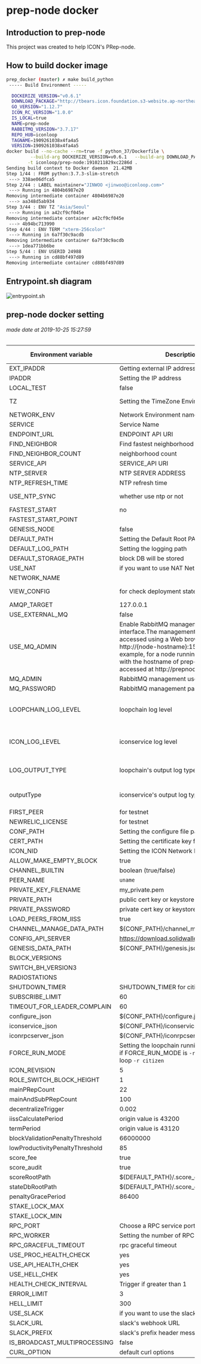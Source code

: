 # prep-node docker

## Introduction to prep-node
This project was created to help ICON's PRep-node.

## How to build docker image

```bash
prep_docker (master) ✗ make build_python
 ----- Build Environment -----

  DOCKERIZE_VERSION="v0.6.1"
  DOWNLOAD_PACKAGE="http://tbears.icon.foundation.s3-website.ap-northeast-2.amazonaws.com/docker_resource/1910211829xc2286d/docker_1910211829xc2286d_packages.tar.gz"
  GO_VERSION="1.12.7"
  ICON_RC_VERSION="1.0.0"
  IS_LOCAL=true
  NAME=prep-node
  RABBITMQ_VERSION="3.7.17"
  REPO_HUB=iconloop
  TAGNAME=1909261038x4fa4a5
  VERSION=1909261038x4fa4a5
docker build --no-cache --rm=true -f python_37/Dockerfile \
		 --build-arg DOCKERIZE_VERSION=v0.6.1   --build-arg DOWNLOAD_PACKAGE=http://tbears.icon.foundation.s3-website.ap-northeast-2.amazonaws.com/docker_resource/1909261038x4fa4a5/docker_1909261038x4fa4a5_packages.tar.gz   --build-arg GO_VERSION=1.12.7   --build-arg ICON_RC_VERSION=1.0.0   --build-arg IS_LOCAL=true   --build-arg NAME=prep-node   --build-arg RABBITMQ_VERSION=3.7.17   --build-arg REPO_HUB=iconloop   --build-arg TAGNAME=1909261038x4fa4a5   --build-arg VERSION=1909261038x4fa4a5   \
		-t iconloop/prep-node:1910211829xc2286d .
Sending build context to Docker daemon  21.42MB
Step 1/44 : FROM python:3.7.3-slim-stretch
 ---> 338ae06dfca5
Step 2/44 : LABEL maintainer="JINWOO <jinwoo@iconloop.com>"
 ---> Running in 4804b6987e20
Removing intermediate container 4804b6987e20
 ---> aa348d5ab934
Step 3/44 : ENV TZ "Asia/Seoul"
 ---> Running in a42cf9cf045e
Removing intermediate container a42cf9cf045e
 ---> 4b94bc713990
Step 4/44 : ENV TERM "xterm-256color"
 ---> Running in 6a7f30c9acdb
Removing intermediate container 6a7f30c9acdb
 ---> 1dea771bb6be
Step 5/44 : ENV USERID 24988
 ---> Running in cd88bf497d89
Removing intermediate container cd88bf497d89
```

## Entrypoint.sh diagram

![entrypoint.sh](./imgs/entrypoint_diagram.jpg)


## prep-node docker setting
###### made date at 2019-10-25 15:27:59 
| Environment variable | Description|Default value| Allowed value|
|--------|--------|-------|-------|
| EXT\_IPADDR| Getting external IP address|s ifconfig.co`||
| IPADDR| Setting the IP address|$EXT\_IPADDR||
| LOCAL\_TEST|false|false||
| TZ| Setting the TimeZone Environment|Asia/Seoul|[List of TZ name](https://en.wikipedia.org/wiki/List\_of\_tz\_database\_time\_zones)|
| NETWORK\_ENV| Network Environment name|PREP-TestNet||
| SERVICE| Service Name|zicon||
| ENDPOINT\_URL|  ENDPOINT API URI||URI|
| FIND\_NEIGHBOR| Find fastest neighborhood PRrep|true||
| FIND\_NEIGHBOR\_COUNT| neighborhood count|5||
| SERVICE\_API| SERVICE\_API URI|${ENDPOINT\_URL}/api/v3|URI|
| NTP\_SERVER| NTP SERVER ADDRESS|time.google.com||
| NTP\_REFRESH\_TIME| NTP refresh time|21600||
| USE\_NTP\_SYNC| whether use ntp or not|true| boolean (true/false)|
| FASTEST\_START|no|no||
| FASTEST\_START\_POINT||||
| GENESIS\_NODE|false|false||
| DEFAULT\_PATH| Setting the Default Root PATH|/data/${NETWORK\_ENV}||
| DEFAULT\_LOG\_PATH| Setting the logging path|${DEFAULT\_PATH}/log||
| DEFAULT\_STORAGE\_PATH| block DB will be stored|${DEFAULT\_PATH}/.storage||
| USE\_NAT| if you want to use NAT Network|no||
| NETWORK\_NAME||||
| VIEW\_CONFIG| for check deployment state|false| boolean (true/false)|
| AMQP\_TARGET|127.0.0.1|127.0.0.1||
| USE\_EXTERNAL\_MQ|false|false||
| USE\_MQ\_ADMIN| Enable RabbitMQ management Web interface.The management UI can be accessed using a Web browser at http://{node-hostname}:15672/. For example, for a node running on a machine with the hostname of prep-node, it can be accessed at http://prepnode:15672/|false| boolean (true/false)|
| MQ\_ADMIN| RabbitMQ management username|admin||
| MQ\_PASSWORD| RabbitMQ management password|iamicon||
| LOOPCHAIN\_LOG\_LEVEL| loopchain log level|INFO| DEBUG, INFO, WARNING, ERROR|
| ICON\_LOG\_LEVEL| iconservice log level|INFO| DEBUG, INFO, WARNING, ERROR|
| LOG\_OUTPUT\_TYPE| loopchain's output log type|file| file, console, file\|console|
| outputType|iconservice's output log type|$LOG\_OUTPUT\_TYPE| file, console, file\|console|
| FIRST\_PEER| for testnet|false||
| NEWRELIC\_LICENSE| for testnet|||
| CONF\_PATH| Setting the configure file path|/${APP\_DIR}/conf||
| CERT\_PATH| Setting the certificate key file path|/${APP\_DIR}/cert||
| ICON\_NID| Setting the ICON Network ID number|0x50||
| ALLOW\_MAKE\_EMPTY\_BLOCK|true|true||
| CHANNEL\_BUILTIN| boolean (true/false)|true||
| PEER\_NAME|`uname`|`uname`||
| PRIVATE\_KEY\_FILENAME|my\_private.pem|my\_private.pem||
| PRIVATE\_PATH| public cert key or keystore file location|${CERT\_PATH}/${PRIVATE\_KEY\_FILENAME}||
| PRIVATE\_PASSWORD| private cert key  or keystore file password|test||
| LOAD\_PEERS\_FROM\_IISS|true|true||
| CHANNEL\_MANAGE\_DATA\_PATH|${CONF\_PATH}/channel\_manange\_data.json|${CONF\_PATH}/channel\_manange\_data.json||
| CONFIG\_API\_SERVER|https://download.solidwallet.io|https://download.solidwallet.io||
| GENESIS\_DATA\_PATH|${CONF\_PATH}/genesis.json|${CONF\_PATH}/genesis.json||
| BLOCK\_VERSIONS||||
| SWITCH\_BH\_VERSION3||||
| RADIOSTATIONS||||
| SHUTDOWN\_TIMER| SHUTDOWN\_TIMER for citizen|7200||
| SUBSCRIBE\_LIMIT|60|60||
| TIMEOUT\_FOR\_LEADER\_COMPLAIN|60|60||
| configure\_json|${CONF\_PATH}/configure.json|${CONF\_PATH}/configure.json||
| iconservice\_json|${CONF\_PATH}/iconservice.json|${CONF\_PATH}/iconservice.json||
| iconrpcserver\_json|${CONF\_PATH}/iconrpcserver.json|${CONF\_PATH}/iconrpcserver.json||
| FORCE\_RUN\_MODE| Setting the loopchain running parameter e.g. if FORCE\_RUN\_MODE is `-r citizen` then loop `-r citizen`|||
| ICON\_REVISION|5|5||
| ROLE\_SWITCH\_BLOCK\_HEIGHT|1|1||
| mainPRepCount|22|22||
| mainAndSubPRepCount|100|100||
| decentralizeTrigger|0.002|0.002||
| iissCalculatePeriod| origin value is 43200|1800||
| termPeriod| origin value is 43120|1800||
| blockValidationPenaltyThreshold|66000000|66000000||
| lowProductivityPenaltyThreshold|85|85||
| score\_fee|true|true||
| score\_audit|true|true||
| scoreRootPath|${DEFAULT\_PATH}/.score\_data/score|${DEFAULT\_PATH}/.score\_data/score||
| stateDbRootPath|${DEFAULT\_PATH}/.score\_data/db|${DEFAULT\_PATH}/.score\_data/db||
| penaltyGracePeriod|86400|86400||
| STAKE\_LOCK\_MAX||||
| STAKE\_LOCK\_MIN||||
| RPC\_PORT| Choose a RPC service port|9000||
| RPC\_WORKER|Setting the number of RPC workers|3||
| RPC\_GRACEFUL\_TIMEOUT| rpc graceful timeout|0||
| USE\_PROC\_HEALTH\_CHECK|yes|yes||
| USE\_API\_HEALTH\_CHEK|yes|yes||
| USE\_HELL\_CHEK|yes|yes||
| HEALTH\_CHECK\_INTERVAL| Trigger if greater than 1|30||
| ERROR\_LIMIT|3|3||
| HELL\_LIMIT|300|300||
| USE\_SLACK|  if you want to use the slack|no||
| SLACK\_URL|  slack's webhook URL|||
| SLACK\_PREFIX| slack's prefix header message|||
| IS\_BROADCAST\_MULTIPROCESSING|false|false||
| CURL\_OPTION|default curl options|-s -S --fail --max-time 30||

